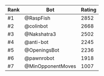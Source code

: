 Rank|Bot|Rating
---|---|---
#1|@RaspFish|2852
#2|@colinbot|2668
#3|@Nakshatra3|2502
#4|@anti-bot|2245
#5|@OpeningsBot|2236
#6|@pawnrobot|1918
#7|@MinOpponentMoves|1007
